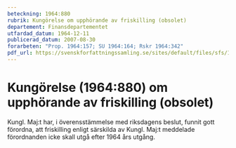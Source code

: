 ```yaml
---
beteckning: 1964:880
rubrik: Kungörelse om upphörande av friskilling (obsolet)
departement: Finansdepartementet
utfardad_datum: 1964-12-11
publicerad_datum: 2007-08-30
forarbeten: "Prop. 1964:157; SU 1964:164; Rskr 1964:342"
pdf_url: https://svenskforfattningssamling.se/sites/default/files/sfs/1964-12/SFS1964-880.pdf
---
```


# Kungörelse (1964:880) om upphörande av friskilling (obsolet)

Kungl. Maj:t har, i överensstämmelse med riksdagens beslut, funnit gott förordna, att friskilling enligt särskilda av Kungl. Maj:t meddelade förordnanden icke skall utgå efter 1964 års utgång.